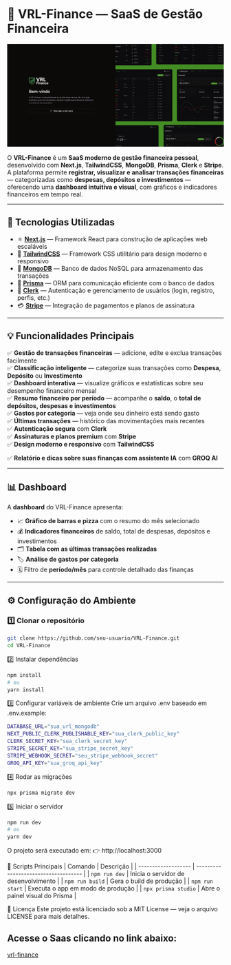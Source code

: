 # 💼 VRL-Finance — SaaS de Gestão Financeira

<img src="public\readme-login.png" alt="Logo Food" >

O **VRL-Finance** é um **SaaS moderno de gestão financeira pessoal**, desenvolvido com **Next.js**, **TailwindCSS**, **MongoDB**, **Prisma**, **Clerk** e **Stripe**.  
A plataforma permite **registrar, visualizar e analisar transações financeiras** — categorizadas como **despesas, depósitos e investimentos** — oferecendo uma **dashboard intuitiva e visual**, com gráficos e indicadores financeiros em tempo real.

---

## 🚀 Tecnologias Utilizadas

- ⚛️ **[Next.js](https://nextjs.org/)** — Framework React para construção de aplicações web escaláveis
- 🎨 **[TailwindCSS](https://tailwindcss.com/)** — Framework CSS utilitário para design moderno e responsivo
- 🧩 **[MongoDB](https://www.mongodb.com/)** — Banco de dados NoSQL para armazenamento das transações
- 🔗 **[Prisma](https://www.prisma.io/)** — ORM para comunicação eficiente com o banco de dados
- 🔐 **[Clerk](https://clerk.dev/)** — Autenticação e gerenciamento de usuários (login, registro, perfis, etc.)
- 💳 **[Stripe](https://stripe.com/)** — Integração de pagamentos e planos de assinatura

---

## 💡 Funcionalidades Principais

✅ **Gestão de transações financeiras** — adicione, edite e exclua transações facilmente  
✅ **Classificação inteligente** — categorize suas transações como **Despesa**, **Depósito** ou **Investimento**  
✅ **Dashboard interativa** — visualize gráficos e estatísticas sobre seu desempenho financeiro mensal  
✅ **Resumo financeiro por período** — acompanhe o **saldo**, o **total de depósitos, despesas e investimentos**  
✅ **Gastos por categoria** — veja onde seu dinheiro está sendo gasto  
✅ **Últimas transações** — histórico das movimentações mais recentes  
✅ **Autenticação segura** com **Clerk**  
✅ **Assinaturas e planos premium** com **Stripe**  
✅ **Design moderno e responsivo** com **TailwindCSS**

✅ **Relatório e dicas sobre suas finanças com assistente IA** com **GROQ AI**

---

## 📊 Dashboard

A **dashboard** do VRL-Finance apresenta:

- 📈 **Gráfico de barras e pizza** com o resumo do mês selecionado
- 💰 **Indicadores financeiros** de saldo, total de despesas, depósitos e investimentos
- 🗂️ **Tabela com as últimas transações realizadas**
- 🏷️ **Análise de gastos por categoria**
- 🗓️ Filtro de **período/mês** para controle detalhado das finanças

---

## ⚙️ Configuração do Ambiente

### 1️⃣ Clonar o repositório

```bash
git clone https://github.com/seu-usuario/VRL-Finance.git
cd VRL-Finance
```

2️⃣ Instalar dependências

```bash
npm install
# ou
yarn install
```

3️⃣ Configurar variáveis de ambiente
Crie um arquivo .env baseado em .env.example:

```bash
DATABASE_URL="sua_url_mongodb"
NEXT_PUBLIC_CLERK_PUBLISHABLE_KEY="sua_clerk_public_key"
CLERK_SECRET_KEY="sua_clerk_secret_key"
STRIPE_SECRET_KEY="sua_stripe_secret_key"
STRIPE_WEBHOOK_SECRET="seu_stripe_webhook_secret"
GROQ_API_KEY="sua_groq_api_key"
```

4️⃣ Rodar as migrações

```bash
npx prisma migrate dev
```

5️⃣ Iniciar o servidor

```bash
npm run dev
# ou
yarn dev
```

O projeto será executado em:
👉 http://localhost:3000

💾 Scripts Principais
| Comando | Descrição |
| ------------------- | ------------------------------------ |
| `npm run dev` | Inicia o servidor de desenvolvimento |
| `npm run build` | Gera o build de produção |
| `npm run start` | Executa o app em modo de produção |
| `npx prisma studio` | Abre o painel visual do Prisma |

🪪 Licença
Este projeto está licenciado sob a MIT License — veja o arquivo LICENSE
para mais detalhes.

## Acesse o Saas clicando no link abaixo:

[vrl-finance](https://vrl-finance.vercel.app/)
